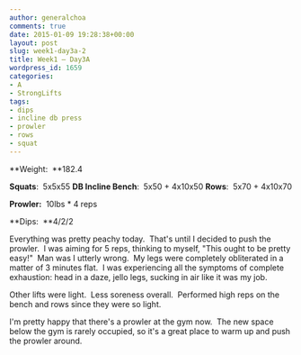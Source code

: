 ```yaml
---
author: generalchoa
comments: true
date: 2015-01-09 19:28:38+00:00
layout: post
slug: week1-day3a-2
title: Week1 – Day3A
wordpress_id: 1659
categories:
- A
- StrongLifts
tags:
- dips
- incline db press
- prowler
- rows
- squat
---
```


**Weight:  **182.4

**Squats**:  5x5x55
**DB Incline Bench**:  5x50 + 4x10x50
**Rows**:  5x70 + 4x10x70

**Prowler:**  10lbs * 4 reps

**Dips:  **4/2/2

Everything was pretty peachy today.  That's until I decided to push the prowler.  I was aiming for 5 reps, thinking to myself, "This ought to be pretty easy!"  Man was I utterly wrong.  My legs were completely obliterated in a matter of 3 minutes flat.  I was experiencing all the symptoms of complete exhaustion: head in a daze, jello legs, sucking in air like it was my job.

Other lifts were light.  Less soreness overall.  Performed high reps on the bench and rows since they were so light.

I'm pretty happy that there's a prowler at the gym now.  The new space below the gym is rarely occupied, so it's a great place to warm up and push the prowler around.
